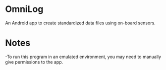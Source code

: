 # OmniLog
An Android app to create standardized data files using on-board sensors.

# Notes
-To run this program in an emulated environment, you may need to manually give permissions to the app.
